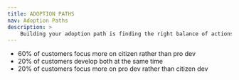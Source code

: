 ```yaml
---
title: ADOPTION PATHS
nav: Adoption Paths
description: >
    Building your adoption path is finding the right balance of actions to enable citizen and pro dev to build on the platform.
---
```


* 60% of customers focus more on citizen rather than pro dev
* 20% of customers develop both at the same time
* 20% of customers focus more on pro dev rather than citizen dev
